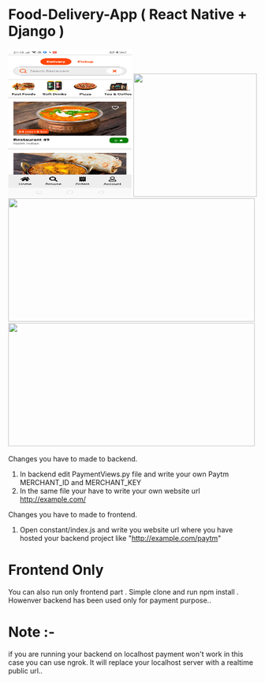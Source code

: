 # Food-Delivery-App ( React Native + Django )


<img src="swiggy-x-frontend/assets/images/food-app-1.png" width="250" height="300">

<img src="static/css/Screenshot%202021-10-23%20at%2015-01-02%20classes%20on.png" width="250" height="250">

<img src="static/css/Screenshot%202021-10-23%20at%2015-02-26%20classes%20on.png" width="500" height="250">

<img src="static/css/Screenshot%202021-10-23%20at%2015-02-45%20classes%20on.png" width="500" height="250">

Changes you have to made to backend.
1. In backend edit PaymentViews.py file and write your own Paytm MERCHANT_ID and MERCHANT_KEY 
2. In the same file your have to write your own website url http://example.com/

Changes you  have to made to frontend.
1. Open constant/index.js and write you website url where you have hosted your backend project like "http://example.com/paytm"

# Frontend Only
You can also run only frontend part . Simple clone and run npm install . Howenver backend has been used only for payment purpose..

# Note :-
if you are running your backend on localhost payment won't work in this case you can use ngrok. It will replace your localhost server with a realtime public url..
